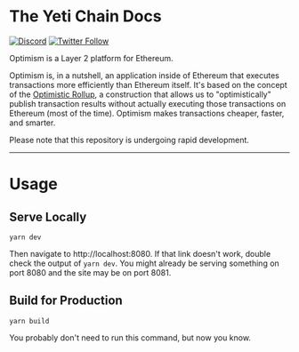# The Yeti Chain Docs

[![Discord](https://img.shields.io/discord/667044843901681675.svg?color=768AD4&label=discord&logo=https%3A%2F%2Fdiscordapp.com%2Fassets%2F8c9701b98ad4372b58f13fd9f65f966e.svg)](https://discord-gateway.optimism.io)
[![Twitter Follow](https://img.shields.io/twitter/follow/optimismPBC.svg?label=optimismPBC&style=social)](https://twitter.com/optimismPBC)

Optimism is a Layer 2 platform for Ethereum.

Optimism is, in a nutshell, an application inside of Ethereum that executes transactions more efficiently than Ethereum itself. It's based on the concept of the [Optimistic Rollup](https://research.paradigm.xyz/rollups), a construction that allows us to "optimistically" publish transaction results without actually executing those transactions on Ethereum (most of the time). Optimism makes transactions cheaper, faster, and smarter.

Please note that this repository is undergoing rapid development.

------


# Usage
## Serve Locally
```shell
yarn dev
```

Then navigate to http://localhost:8080.
If that link doesn't work, double check the output of `yarn dev`. 
You might already be serving something on port 8080 and the site may be on port 8081.

## Build for Production
```shell
yarn build
```

You probably don't need to run this command, but now you know.
